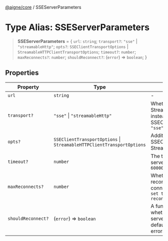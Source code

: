 [@aigne/core](../wiki/Home) / SSEServerParameters

# Type Alias: SSEServerParameters

> **SSEServerParameters** = \{ `url`: `string`; `transport?`: `"sse"` \| `"streamableHttp"`; `opts?`: `SSEClientTransportOptions` \| `StreamableHTTPClientTransportOptions`; `timeout?`: `number`; `maxReconnects?`: `number`; `shouldReconnect?`: (`error`) => `boolean`; \}

## Properties

| Property                                        | Type                                                                  | Description                                                                                                                             |
| ----------------------------------------------- | --------------------------------------------------------------------- | --------------------------------------------------------------------------------------------------------------------------------------- |
| <a id="url"></a> `url`                          | `string`                                                              | -                                                                                                                                       |
| <a id="transport"></a> `transport?`             | `"sse"` \| `"streamableHttp"`                                         | Whether to use the StreamableHTTPClientTransport instead of the SSEClientTransport. **Default** `"sse"`                                 |
| <a id="opts"></a> `opts?`                       | `SSEClientTransportOptions` \| `StreamableHTTPClientTransportOptions` | Additional options to pass to the SSEClientTransport or StreamableHTTPClientTransport.                                                  |
| <a id="timeout"></a> `timeout?`                 | `number`                                                              | The timeout for requests to the server, in milliseconds. **Default** `60000`                                                            |
| <a id="maxreconnects"></a> `maxReconnects?`     | `number`                                                              | Whether to automatically reconnect to the server if the connection is lost. **Default** `10 set to 0 to disable automatic reconnection` |
| <a id="shouldreconnect"></a> `shouldReconnect?` | (`error`) => `boolean`                                                | A function that determines whether to reconnect to the server based on the error. default to reconnect on all errors.                   |
